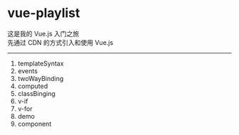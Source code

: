 # vue-playlist

这是我的 Vue.js 入门之旅  
先通过 CDN 的方式引入和使用 Vue.js  

---
1. templateSyntax
2. events
3. twoWayBinding
4. computed
5. classBinging
6. v-if
7. v-for
8. demo
9. component
